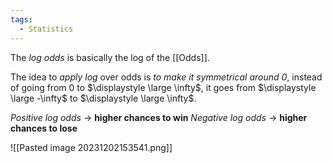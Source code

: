 ```yaml
---
tags:
  - Statistics
---
```

The *log odds* is basically the log of the [[Odds]].

The idea to *apply log* over odds is *to make it symmetrical around 0*, instead of going from 0 to $\displaystyle \large \infty$, it goes from $\displaystyle \large -\infty$ to $\displaystyle \large \infty$.

*Positive log odds* -> **higher chances to win**
*Negative log odds* -> **higher chances to lose**

![[Pasted image 20231202153541.png]]
